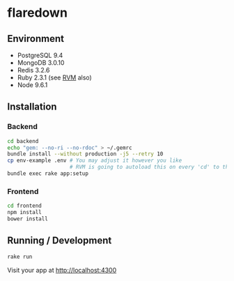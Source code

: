 # flaredown

## Environment

* PostgreSQL 9.4
* MongoDB 3.0.10
* Redis 3.2.6
* Ruby 2.3.1 (see [RVM](https://rvm.io/) also)
* Node 9.6.1

## Installation

### Backend

```bash
cd backend
echo "gem: --no-ri --no-rdoc" > ~/.gemrc
bundle install --without production -j5 --retry 10
cp env-example .env # You may adjust it however you like
                    # RVM is going to autoload this on every 'cd' to the dirrectory
bundle exec rake app:setup
```

### Frontend

```bash
cd frontend
npm install
bower install
```

## Running / Development

```bash
rake run
```

Visit your app at [http://localhost:4300](http://localhost:4300)

